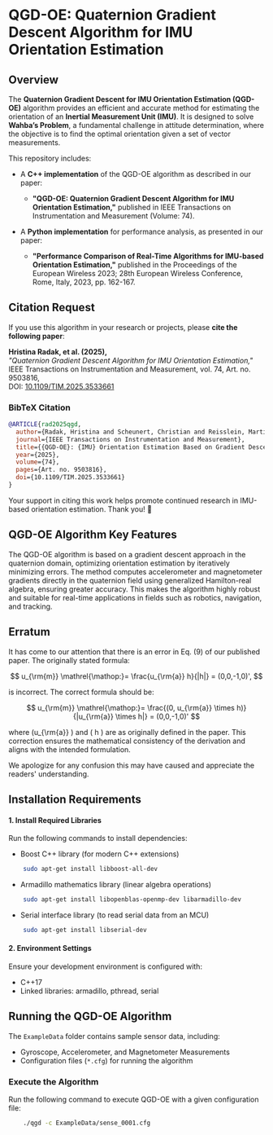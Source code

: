 # QGD-OE: Quaternion Gradient Descent Algorithm for IMU Orientation Estimation

## Overview
The **Quaternion Gradient Descent for IMU Orientation Estimation (QGD-OE)** algorithm provides an efficient and accurate method for estimating the orientation of an **Inertial Measurement Unit (IMU)**. It is designed to solve **Wahba’s Problem**, a fundamental challenge in attitude determination, where the objective is to find the optimal orientation given a set of vector measurements.

This repository includes:

- A **C++ implementation** of the QGD-OE algorithm as described in our paper:
 
     - **"QGD-OE: Quaternion Gradient Descent Algorithm for IMU Orientation Estimation,"** published in IEEE Transactions on Instrumentation and Measurement (Volume: 74).

- A **Python implementation** for performance analysis, as presented in our paper:

     - **"Performance Comparison of Real-Time Algorithms for IMU-based Orientation Estimation,"** published in the Proceedings of the European Wireless 2023; 28th European Wireless Conference, Rome, Italy, 2023, pp. 162-167.


## Citation Request
If you use this algorithm in your research or projects, please **cite the following paper**:

**Hristina Radak, et al. (2025),**  
*"Quaternion Gradient Descent Algorithm for IMU Orientation Estimation,"*  
IEEE Transactions on Instrumentation and Measurement, vol. 74, Art. no. 9503816,  
DOI: [10.1109/TIM.2025.3533661](https://doi.org/10.1109/TIM.2025.3533661)

### BibTeX Citation
```bibtex
@ARTICLE{rad2025qgd,
  author={Radak, Hristina and Scheunert, Christian and Reisslein, Martin and Fitzek, Frank H. P.},
  journal={IEEE Transactions on Instrumentation and Measurement},
  title={{QGD-OE}: {IMU} Orientation Estimation Based on Gradient Descent in the Quaternion Field},
  year={2025},
  volume={74},
  pages={Art. no. 9503816},
  doi={10.1109/TIM.2025.3533661}
}
```

Your support in citing this work helps promote continued research in IMU-based orientation estimation. Thank you! 🚀

## QGD-OE Algorithm Key Features
The QGD-OE algorithm is based on a gradient descent approach in the quaternion domain, optimizing orientation estimation by iteratively minimizing errors. The method computes accelerometer and magnetometer gradients directly in the quaternion field using generalized Hamilton-real algebra, ensuring greater accuracy. This makes the algorithm highly robust and suitable for real-time applications in fields such as robotics, navigation, and tracking.

## Erratum
It has come to our attention that there is an error in Eq. (9) of our published paper. The originally stated formula:

$$
u_{\rm{m}}  \mathrel{\mathop:}= \frac{u_{\rm{a}} h}{|h|} = (0,0,-1,0)',
$$

is incorrect. The correct formula should be:

$$
u_{\rm{m}} \mathrel{\mathop:}= \frac{(0, u_{\rm{a}} \times h)}{|u_{\rm{a}} \times h|} = (0,0,-1,0)'
$$

where \(u_{\rm{a}} \) and \( h \) are as originally defined in the paper. This correction ensures the mathematical consistency of the derivation and aligns with the intended formulation.

We apologize for any confusion this may have caused and appreciate the readers' understanding.



## Installation Requirements

#### 1. Install Required Libraries
Run the following commands to install dependencies:

- Boost C++ library (for modern C++ extensions)
```bash
    sudo apt-get install libboost-all-dev
```
- Armadillo mathematics library (linear algebra operations)
```bash
    sudo apt-get install libopenblas-openmp-dev libarmadillo-dev
```

- Serial interface library (to read serial data from an MCU)
```bash
    sudo apt-get install libserial-dev
```

#### 2. Environment Settings
Ensure your development environment is configured with:

- C++17
- Linked libraries: armadillo, pthread, serial


## Running the QGD-OE Algorithm
The `ExampleData` folder contains sample sensor data, including:

- Gyroscope, Accelerometer, and Magnetometer Measurements
- Configuration files (`*.cfg`) for running the algorithm

### Execute the Algorithm
Run the following command to execute QGD-OE with a given configuration file:
```bash
    ./qgd -c ExampleData/sense_0001.cfg
```

